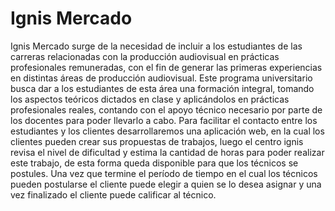 # Ignis Mercado 

Ignis Mercado surge de la necesidad de incluir a los estudiantes de las carreras relacionadas con la producción audiovisual en prácticas profesionales remuneradas, con el fin de generar las primeras experiencias en distintas áreas de producción audiovisual.
Este programa universitario busca dar a los estudiantes de esta área una formación integral, tomando los aspectos teóricos dictados en clase y aplicándolos en prácticas profesionales reales, contando con el apoyo técnico necesario por parte de los docentes para poder llevarlo a cabo.
Para facilitar el contacto entre los estudiantes y los clientes desarrollaremos una aplicación web, en la cual los clientes pueden crear sus propuestas de trabajos, luego el centro ignis revisa el nivel de dificultad y estima la cantidad de horas para poder realizar este trabajo, de esta forma queda disponible para que los técnicos se postules.
Una vez que termine el período de tiempo en el cual los técnicos pueden postularse el cliente puede elegir a quien se lo desea asignar y una vez finalizado el cliente puede calificar al técnico. 

